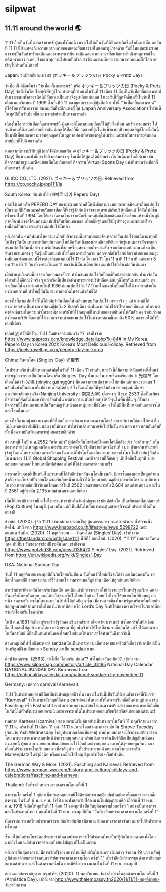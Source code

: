 # silpwat

## 11.11 around the world 🌏

11.11 ถือเป็นวันที่น่าจดจำสำหรับผู้คนทั้งโลกนี้ เพราะไม่ได้เป็นวันที่มีตัวเลขเกิดขึ้นซ้ำกันเท่านั้น แต่วันที่ 11.11 นี้ยังแสดงถึงความหลากหลายของแต่ละวัฒนธรรมในแต่ละภูมิภาคด้วย วันนี้ในแต่ละประเทศอาจจะเป็นวันสำหรับเฉลิมฉลองอาหารการกิน เฉลิมฉลองเทศกาล หรือแม้แต่ระลึกถึงเหตุการณ์ในอดีต พวกเรา ก.อศ. จึงขอพาทุกท่านไปพบกับตัวอย่างวัฒนธรรมที่พวกเรายกมาจากคนละซีกโลก ขอเชิญไปอ่านกันได้เลย!

Japan: วันป๊อกกี้และเพรทซ์ (ポッキー＆プリッツの日 Pocky & Pretz Day)

วันป๊อกกี้ มีชื่อเต็มว่า “วันป๊อกกี้และเพรทซ์” หรือ ポッキー＆プリッツの日 (Pocky & Pretz Day) จัดตั้งขึ้นโดยโดยบริษัทกูลิโกะ สาเหตุที่กำหนดให้วันที่ 11 เดือน 11 นั้นเป็นวันป๊อกกี้และเพรทซ์ก็เพราะขนมทั้งสองชนิดนี้มีลักษณะเป็นแท่งจึงดูเหมือนกับเลข 1 และวันนี้ก็ถูกจัดขึ้นครั้งในวันที่ 11 เดือนพฤศจิกายน ปี 1999 ซึ่งเป็นปีที่ 11 ของยุคเฮเซของญี่ปุ่นอีกด้วย ทั้งนี้ “วันป๊อกกี้และเพรทซ์” ก็ได้รับการรับรองจาก สมาคมวันที่ระลึกแห่งญี่ปุ่น (Japan Anniversary Association) ให้วันนี้ในทุกปีเป็นวันป๊อกกี้และเพรทซ์อย่างเป็นทางการแล้ว

 

เนื่องในโอกาสวันป๊อกกี้และเพรทซ์นี้ ผู้คนจะมีโอกาสมอบป๊อกกี้ให้กับทั้งเพื่อน คนรัก ครอบครัว ไปจนถึงคนที่มีงานอดิเรกเดียวกัน ส่งผลให้ป๊อกกี้มียอดขายที่สูงในวันนี้ของทุกปี เหตุผลที่กูลิโกะตั้งวันนี้ขึ้นมาก็เพื่อแสดงความขอบคุณลูกค้าในฤดูกาลท่องเที่ยวของฤดูใบไม้ร่วง และยังเป็นการกระตุ้นยอดขายป๊อกกี้ไปด้วยเช่นกัน


นอกจากนี้ทางบริษัทกูลิโกะก็ได้ตั้งแฮชแท็ก ＃ポッキー＆プリッツの日 (Pocky & Pretz Day) ขึ้นมาและยังมีการจัดกิจกรรมต่าง ๆ ขึ้นเพื่อให้ผู้คนได้มีส่วนร่วมในวันนี้มากขึ้นอีกด้วย เช่น กิจกรรมถ่ายรูปและติดแฮชแท็กในทวิตเตอร์ กิจกรรม Virtual Sports Day แบ่งทีมระหว่างป๊อกกี้กับเพรทซ์ เป็นต้น

GLICO CO.,LTD. (2021). ポッキー＆プリッツの日. Retrieved from https://cp.pocky.jp/pp1111/ja

South Korea: วันเปเปโร่ (빼빼로 데이 Pepero Day)

เปเปโร่เดย์ หรือ PEPERO DAY ของประเทศเกาหลีนั้นตั้งชื่อตามขนมอบกรอบชนิดแท่งยี่ห้อเปเปโร่ เป็นขนมที่มีลักษณะคล้ายกับขนมป๊อกกี้ที่เรารู้จักกันดี เจ้าของแบรนด์หรือบริษัทล็อตเต้ ได้จัดให้มีขึ้นครั้งแรกในปี 1994 โดยได้แรงบันดาลใจมาจากนักเรียนหญิงชั้นมัธยมต้นของโรงเรียนแห่งหนึ่งในภูมิภาคย็องนัม เธอได้แลกขนมเปเปโร่กับเพื่อนของเธอ เพื่ออธิษฐานขอให้มีรูปร่างสูงและผอมเพรียวเหมือนลักษณะของแท่งขนมเปเปโร่นั่นเอง

 

หลังจากนั้น คนก็หันมาให้ความสนใจกับกิจกรรมนี้มากมายและจัดเทศกาลวันเปเปโร่ต่อเนื่องมาทุกปี ในปัจจุบันนั้นแทบจะเหมือนวันวาเลนไทน์อีกวันหนึ่งของเกาหลีเลยทีเดียว วัยรุ่นหนุ่มสาวมักจะแลกขนมเปเปโร่กันเพื่อสารภาพรักกับคนที่ชอบหรือแสดงออกถึงความรัก หากเดินตามท้องถนนก็จะเห็นร้านขายขนมต่าง ๆ จัดซุ้มเป็นขนมเปเปโร่โดยเฉพาะอีกด้วย นอกจากนี้ยังเชื่อกันอีกว่าถ้าอยากผอมสูงเหมือนแท่งขนมเปเปโร่จะต้องกินขนมเปเปโร่ 11 ห่อ ในเวลา 11 โมง 11 นาที 11 วินาที และเวลา 5 ทุ่ม 11 นาที 11 วินาที เพราะในเลข 11 ของวันนี้นั้นเหมือนกับขนมเปเปโร่ที่เรียงต่อกันนั่นเอง

 

เมื่ออ่านมาถึงตรงนี้อาจจะเกิดความสงสัยว่า ทำไมขนมเปเปโร่กับป็อกกี้ที่หน้าตาคล้ายกัน ยังมาจัดวันเดียวกันได้อีกล่ะ? จริง ๆ แล้วเรื่องนี้เป็นข้อพิพาทระหว่างบริษัทล็อตเต้กับกูลิโกะกันมานานแล้ว เพราะป็อกกี้นั้นวางจำหน่ายในปี 1966 ก่อนเปเปโร่ถึง 17 ปี แต่ในขณะนั้นป็อกกี้ไม่ได้วางจำหน่ายในประเทศเกาหลี ทำให้ญี่ปุ่นไม่สามารถเอาผิดในด้านลิขสิทธิ์ได้

 

อย่างไรก็ตามเปเปโร่ก็ได้โต้กลับว่าวันป๊อกกี้นั้นเลียนแบบวันเปเปโร่ เพราะจริง ๆ แล้วเกาหลีได้ประกาศอย่างเป็นทางการก่อนญี่ปุ่นถึง 2 ปีเลยทีเดียว ดังนั้นคงบอกไม่ได้ว่าใครลอกเลียนแบบใคร แต่คงต้องชื่นชมในความหัวใสของทั้งสองบริษัทที่ใช้กลยุทธ์นี้มาเพิ่มยอดขายสินค้าให้กับตัวเอง ว่ากันว่าผลกำไรของบริษัทล็อตเต้ที่ได้จากการจำหน่ายขนมเปเปโร่ในช่วงเทศกาลนี้มากถึง 50% ของรายได้ทั้งปีเลยทีเดียว

 

เอกณัฏฐ์ สวัสดิ์หิรัญ. 11.11 วันแห่งความสมหวัง ??. เข้าถึงจาก https://www.tpapress.com/knowledge_detail.php?k=84# In My Korea. Pepero Day In Korea 2021: Korea’s Most Delicious Holiday. Retrieved from https://joelstraveltips.com/pepero-day-in-korea

China: วันคนโสด (Singles’ Day) 光棍节

ในประเทศจีนนั้นก็มีเทศกาลสำคัญในวันที่ 11 เดือน 11 เช่นกัน และวันนี้ก็มีความสำคัญอย่างยิ่งในแง่เศรษฐกิจ เพราะเป็นวันคนโสด หรือ Singles’ Day นั่นเอง ในภาษาจีนจะเรียกกันว่า 光棍节 โดยเลือกใช้คำว่า 光棍 (pinyin: guānggùn) ที่นอกจากจะแปลว่าท่อนไม้เหมือนลักษณะของเลข 1 แล้วนั้นยังเป็นสแลงที่แปลว่าคนโสดได้ด้วย! ซึ่งวันคนโสดก็มีจุดเริ่มต้นมาจากกลุ่มนักศึกษามหาวิทยาลัยหนานจิง (Nanjing University : 南京大学) เมื่อราว ๆ ปี พ.ศ.2533 ซึ่งเป็นเพียงกิจกรรมที่จัดกันในมหาวิทยาลัยเท่านั้น แต่ด้วยกระแสโซเชียลทำให้วัยรุ่นในพื้นที่อื่น ๆ ก็รับเอากิจกรรมนี้ไปจนกลายมาเป็นวันสำคัญวันหนึ่งของหนุ่มสาวที่ยังโสด ๆ ให้ได้มีพื้นที่มาเจอกันและอาจได้สละโสดนั่นเอง!

 

อย่างไรก็ตามหนุ่มสาวบางคนที่ยังโสดก็อาจจะต้องการฉลองความโสดด้วยการจับจ่ายใช้สอยให้หนำใจ ไม่มีแฟนแต่เรายังมีเงิน และเราก็ไม่เหงา ทำให้ร้านค้ามากมายจัดโปรโมชัน ลด แลก แจก แถมกันเต็มที่ทั้งเพื่อความบันเทิงและกระตุ้นยอดขายอีกด้วย

ด้วยเหตุนี้ ในปี พ.ศ.2552 “แจ็ค หม่า” ผู้ก่อตั้งเว็บไซต์ช้อปปิ้งออนไลน์ชื่อดังอย่าง “อาลีบาบา” เห็นช่องทางทำเงินในกลุ่มคนโสด และเริ่มประกาศจัดโปรโมชันขายสินค้าในวันที่ 11.11 ตั้งแต่วินาทีแรกที่เข้าสู่วันคนโสดของจีนจนกระทั่งหมดวัน และมีโปรโมชั่นนาทีทองแทบจะทุกชั่วโมง ในปัจจุบันรู้จักกันในนามของ 11.11 Global Shopping Festival และกิจกรรมนี้ก็ค่อย ๆ เติบโตขึ้นในทุกปี ขยายขอบเขตเวลาออกไปบนแพล็ตฟอร์มออนไลน์ที่ใช้ง่ายและสะดวกมากขึ้น

 

ประเทศไทยเองก็เป็นหนึ่งในประเทศที่ได้รับอิทธิพลวันคนโสดนี้เช่นกัน มีการซื้อของและเป็นลูกค้าคนสำคัญของเว็บช้อปปิ้งออนไลน์ของจีนอีกหนึ่งแห่งก็ว่าได้ โดยหากย้อนดูอัตราการเติบโตของ อาลีบาบา ในช่วงเทศกาลช้อปปิ้งวันคนโสดพบว่าในปี 2562 ยอดขายแตะระดับ 2.684 แสนล้านหยวน และในปี 2561 อยู่ที่ระดับ 2.135 แสนล้านหยวนเลยทีเดียว

เห็นได้ว่าแม้กิจกรรมนี้จะไม่ใช่วาระแห่งชาติหรือวันสำคัญของชาติแต่อย่างใด เป็นเพียงแค่ป๊อบคัลเจอร์ (Pop Culture) ในหมู่วัยรุ่นเท่านั้น แต่ก็เป็นสีสันให้กับการกระตุ้นเศรษฐกิจระดับประเทศได้เป็นอย่างดี

 

ข่าวสด. (2020). รู้จัก 11.11 จากเทศกาลของคนไร้คู่ สู่มหกรรมการปรนเปรอตัวเอง สั่งรัวจนนิ้วติดไฟ. เข้าถึงจาก https://www.khaosod.co.th/lifestyle/news_5298722
เดอะสแตนดาร์ดทีม. (2020). 11 พฤศจิกายน — วันคนโสด (Singles’ Day). เข้าถึงจาก https://thestandard.co/onthisday1111
พีพีทีวี ออนไลน์. (2020). “11.11” เทศกาลวันคนโสด กับที่มา วันของการช้อปปิ้งระดับโลก. เข้าถึงจาก https://www.pptvhd36.com/news/136470
Singles’ Day. (2021). Retrieved from https://en.wikipedia.org/wiki/Singles’_Day

 

USA: National Sundae Day

วันที่ 11 พฤศจิกายนของทุกปีเป็นวันไอศกรีมซันเด วันที่คนรักไอศกรีมจะได้ร่วมเฉลิมฉลองกัน รสช็อกโกแลตก็ดี รสสตรอว์เบอร์รี่ก็น่าสนใจ รสคาราเมลก็ดูน่ากิน เลือกไม่ถูกกันเลยทีเดียว

 

สำหรับประวัติของวันไอศกรีมซันเดนั้น แต่เดิมแล้วมีการรณรงค์ให้เลิกขายสุราในสหรัฐอเมริกา คนจึงหันมาดื่มโซดากันแทน และได้นำโซดามาใส่ในไอศกรีมด้วย ไอศกรีมโซดาได้กลายเป็นที่นิยมอยู่ช่วงหนึ่ง จนกระทั่งการดื่มโซดามากเกินไปทำให้เกิดปัญหาขึ้น เมืองหลายเมืองในสหรัฐอเมริกาเห็นด้วยกับข้อกฎหมายคัดค้านการดื่มโซดาในวันอาทิตย์ หรือ Lord’s Day จึงทำให้ต้องงดขายโซดาในวันอาทิตย์ รวมถึงไอศกรีมโซดาด้วย

 

ในปี ค.ศ.1881 ที่เมืองทูริเวอร์ส รัฐวิสคอนซิน เภสัชกร เอ็ดวาร์ด บาร์เนอร์ นำไอศกรีมใส่น้ำเชื่อมช็อกโกแลตให้ลูกค้าแทนโซดา แต่ด้วยราคาที่ถูกนั้นจึงทำให้ใครก็สามารถซื้อกินได้ แต่ซื้อได้แค่เฉพาะในวันอาทิตย์ นี่ถือเป็นต้นกำเนิดของไอศกรีมซันเดให้พวกเราได้ทานกันถึงทุกวันนี้

 

ส่วนเหตุผลที่ทำไมถึงสะกดว่า sundaeนั่นเป็นเพราะความเชื่อทางศาสนาคริสต์ที่เชื่อว่าวันอาทิตย์เป็นวันบริสุทธิ์จึงเปลี่ยนจาก Sunday มาเป็น sundae แทน

 

ศิลปวัฒนธรรม. (2563). ทำไมชื่อ“ไอศกรีม ซันเด”? ทำไมต้องวันอาทิตย์?. เข้าถึงจาก https://www.silpa-mag.com/history/article_33185
National Day Calendar. NATIONAL SUNDAE DAY. Retrieved from https://nationaldaycalendar.com/national-sundae-day-november-11

Germany: เทศกาล carnival (Karneval)

11.11 ในประเทศเยอรมนีถือเป็นวันสำคัญเลยก็ว่าได้ เพราะในวันนี้เป็นวันที่มีงานสังสรรค์ที่เรียกว่า “Karneval” ซึ่งในภาษาอังกฤษก็คืองาน carnival นั่นเอง ทั้งนี้อาจจะเรียกชื่ออื่นตามภูมิภาค เช่น Fasching หรือ Fastnacht เราสามารถพบความน่าสนใจและความสร้างสรรค์ของพาเหรดที่เกิดขึ้นในวันนี้ได้ทั่วทั้งประเทศเยอรมนี และอาจจะพบได้ในประเทศออสเตรียหรือสวิสต์เซอแลนด์ด้วยนะ!

 

เทศกาล Karneval (carnival) ของเยอรมนีเริ่มต้นอย่างเป็นทางการในวันที่ 11 พฤศจิกายน เวลา 11.11 น. หรือวันที่ 11 เดือน 11 เวลา 11.11 น. และโดยส่วนมากจะจบในวัน Shrove Tuesday (ก่อนวัน Ash Wednesday ซึ่งอยู่ประมาณเดือนมีนาคม) ภายในเทศกาลจะมีกิจกรรมสร้างสรรค์โดยเฉพาะขบวนพาเหรดแฟนซี กิจกรรมสนุกสนาน หรือแม้แต่การดื่มเบียร์ที่ถือเป็นสัญลักษณ์ของประเทศนี้ ผู้คนสามารถออกมาปลดปล่อยและใช้ชีวิตกันอย่างสนุกสนานภายใต้ชุดคอสตูมที่พวกเขาเลือกใส่ร่วมขบวนในบริเวณสถานที่สำคัญต่าง ๆ ทั่วประเทศ ยกตัวอย่างเช่นใจกลางจตุรัส Marienplatz ในรัฐมิวนิค หรืออย่างเมืองโคโลญ รัฐนอร์ทไรน์-เว็สท์ฟาเลิน

 

The German Way & More. (2021). Fasching and Karneval. Retrieved from https://www.german-way.com/history-and-culture/holidays-and-celebrations/fasching-and-karneval

Thailand: วันที่ระลึกทหารอาสาสงครามโลกครั้งที่ 1

สงครามโลกครั้งที่ 1 ยุติลงเมื่อประเทศเยอรมนีได้ติดต่อประเทศฝ่ายสัมพันธมิตรเพื่อขอเจรจาสงบศึกสงคราม ในวันที่ 6 พ.ย. ค.ศ. 1918 และทั้งสองฝ่ายได้ลงนามในสัญญาสงบศึก เมื่อวันที่ 11 พ.ย. ค.ศ. 1918 จึงถือให้ทุกวันที่ 11 เดือน 11 ของทุกปี เป็นวันยุติสงครามโลกครั้งที่ 1 อย่างเป็นทางการ และในประเทศไทยกำหนดให้วันที่ 11 พ.ย. ของทุกปีเป็น “วันที่ระลึกทหารอาสาสงครามโลกครั้งที่ 1”

 

เนื่องจากประเทศไทยประกาศร่วมรบกับฝ่ายสัมพันธมิตรและส่งกองทหารอาสาจำนวนมากไปยังประเทศฝรั่งเศส

 

ซึ่งก่อให้เกิดประโยชน์แก่ประเทศชาติหลายประการ ทำให้ประเทศไทยเป็นที่รู้จักในสายตาคนทั่วโลกมากยิ่งขึ้นและมีอำนาจต่อรองแก้ไขสนธิสัญญาที่ไม่เป็นธรรม

 

หลังการสิ้นสุดสงคราม มีการเชิญอัฐิของทหารไทยที่เสียชีวิตในสงครามดังกล่าว จำนวน 19 นาย กลับสู่ภูมิลำเนาด้วยและสร้างอนุสาวรีย์ทหารอาสาสงครามโลก ครั้งที่ 1” เพื่อรำลึกถึงวีรกรรมแห่งการเสียสละของเหล่าทหารอาสาในสงครามครั้งนั้น และมีพิธีวางพวงมาลาในวันที่ 11 พ.ย. ของทุกปี

 

สถานเอกอัครราชทูต ณ กรุงปารีส. (2020). 11 พฤศจิกายน วันรำลึกการสิ้นสุดสงครามโลกครั้งที่ 1 (Armistice Day). เข้าถึงจาก http://www.thaiembassy.fr/2020/11/11/11-พฤศจิกายน-วันรำลึกการส